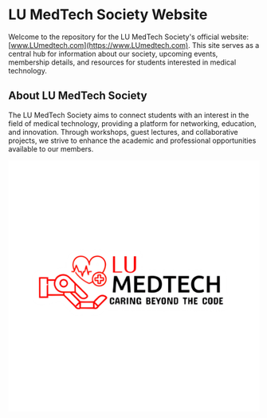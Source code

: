 # LU MedTech Society Website

Welcome to the repository for the LU MedTech Society's official website: [www.LUmedtech.com](https://www.LUmedtech.com). This site serves as a central hub for information about our society, upcoming events, membership details, and resources for students interested in medical technology.

## About LU MedTech Society

The LU MedTech Society aims to connect students with an interest in the field of medical technology, providing a platform for networking, education, and innovation. Through workshops, guest lectures, and collaborative projects, we strive to enhance the academic and professional opportunities available to our members.

![LU MedTech Society Logo](/images/logo.png)

